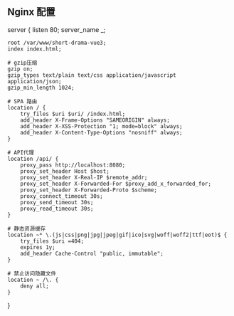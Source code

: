 ## Nginx 配置

server {
    listen 80;
    server_name _;

    root /var/www/short-drama-vue3;
    index index.html;

    # gzip压缩
    gzip on;
    gzip_types text/plain text/css application/javascript application/json;
    gzip_min_length 1024;

    # SPA 路由
    location / {
        try_files $uri $uri/ /index.html;
        add_header X-Frame-Options "SAMEORIGIN" always;
        add_header X-XSS-Protection "1; mode=block" always;
        add_header X-Content-Type-Options "nosniff" always;
    }

    # API代理
    location /api/ {
        proxy_pass http://localhost:8080; 
        proxy_set_header Host $host;
        proxy_set_header X-Real-IP $remote_addr;
        proxy_set_header X-Forwarded-For $proxy_add_x_forwarded_for;
        proxy_set_header X-Forwarded-Proto $scheme;
        proxy_connect_timeout 30s;
        proxy_send_timeout 30s;
        proxy_read_timeout 30s;
    }

    # 静态资源缓存
    location ~* \.(js|css|png|jpg|jpeg|gif|ico|svg|woff|woff2|ttf|eot)$ {
        try_files $uri =404;
        expires 1y;
        add_header Cache-Control "public, immutable";
    }

    # 禁止访问隐藏文件
    location ~ /\. {
        deny all;
    }
}

